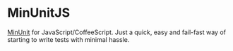 MinUnitJS
=========

[MinUnit](http://www.jera.com/techinfo/jtns/jtn002.html) for JavaScript/CoffeeScript. Just a quick, easy and fail-fast way of starting to write tests with minimal hassle.
